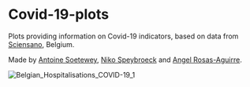 # Covid-19-plots

Plots providing information on Covid-19 indicators, based on data from [Sciensano](https://epistat.wiv-isp.be/covid/), Belgium.
 
Made by [Antoine Soetewey](https://www.antoinesoetewey.com/), [Niko Speybroeck](https://twitter.com/NikoSpeybroeck) and [Angel Rosas-Aguirre](https://twitter.com/arosas_aguirre).

![Belgian_Hospitalisations_COVID-19_1](https://user-images.githubusercontent.com/17910063/82463071-aa4e2a80-9abc-11ea-987b-09185f5be279.png)
